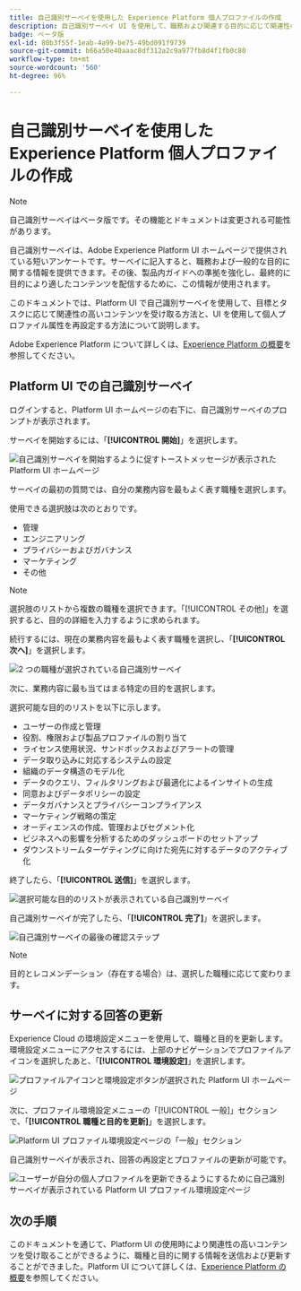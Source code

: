 ```yaml
---
title: 自己識別サーベイを使用した Experience Platform 個人プロファイルの作成
description: 自己識別サーベイ UI を使用して、職務および関連する目的に応じて関連性の高いコンテンツを受け取る方法を説明します。
badge: ベータ版
exl-id: 80b3f55f-1eab-4a99-be75-49bd091f9739
source-git-commit: b66a50e40aaac8df312a2c9a977fb8d4f1fb0c80
workflow-type: tm+mt
source-wordcount: '560'
ht-degree: 96%

---
```


# 自己識別サーベイを使用した Experience Platform 個人プロファイルの作成

>[!NOTE]
>
>自己識別サーベイはベータ版です。その機能とドキュメントは変更される可能性があります。

自己識別サーベイは、Adobe Experience Platform UI ホームページで提供されている短いアンケートです。サーベイに記入すると、職務および一般的な目的に関する情報を提供できます。その後、製品内ガイドへの準拠を強化し、最終的に目的により適したコンテンツを配信するために、この情報が使用されます。

このドキュメントでは、Platform UI で自己識別サーベイを使用して、目標とタスクに応じて関連性の高いコンテンツを受け取る方法と、UI を使用して個人プロファイル属性を再設定する方法について説明します。

Adobe Experience Platform について詳しくは、[Experience Platform の概要](home.md)を参照してください。

## Platform UI での自己識別サーベイ

ログインすると、Platform UI ホームページの右下に、自己識別サーベイのプロンプトが表示されます。

サーベイを開始するには、「**[!UICONTROL 開始]**」を選択します。

![自己識別サーベイを開始するように促すトーストメッセージが表示された Platform UI ホームページ](./images/survey/survey-prompt.png)

サーベイの最初の質問では、自分の業務内容を最もよく表す職種を選択します。

使用できる選択肢は次のとおりです。

* 管理
* エンジニアリング
* プライバシーおよびガバナンス
* マーケティング
* その他

>[!NOTE]
>
>選択肢のリストから複数の職種を選択できます。「[!UICONTROL その他]」を選択すると、目的の詳細を入力するように求められます。

続行するには、現在の業務内容を最もよく表す職種を選択し、「**[!UICONTROL 次へ]**」を選択します。

![2 つの職種が選択されている自己識別サーベイ](./images/survey/select-functions.png)

次に、業務内容に最も当てはまる特定の目的を選択します。

選択可能な目的のリストを以下に示します。

* ユーザーの作成と管理
* 役割、権限および製品プロファイルの割り当て
* ライセンス使用状況、サンドボックスおよびアラートの管理
* データ取り込みに対応するシステムの設定
* 組織のデータ構造のモデル化
* データのクエリ、フィルタリングおよび最適化によるインサイトの生成
* 同意およびデータポリシーの設定
* データガバナンスとプライバシーコンプライアンス
* マーケティング戦略の策定
* オーディエンスの作成、管理およびセグメント化
* ビジネスへの影響を分析するためのダッシュボードのセットアップ
* ダウンストリームターゲティングに向けた宛先に対するデータのアクティブ化

終了したら、「**[!UICONTROL 送信]**」を選択します。

![選択可能な目的のリストが表示されている自己識別サーベイ](./images/survey/select-objectives.png)

自己識別サーベイが完了したら、「**[!UICONTROL 完了]**」を選択します。

![自己識別サーベイの最後の確認ステップ](./images/survey/survey-complete.png)

>[!NOTE]
>
>目的とレコメンデーション（存在する場合）は、選択した職種に応じて変わります。

## サーベイに対する回答の更新

Experience Cloud の環境設定メニューを使用して、職種と目的を更新します。環境設定メニューにアクセスするには、上部のナビゲーションでプロファイルアイコンを選択したあと、「**[!UICONTROL 環境設定]**」を選択します。

![プロファイルアイコンと環境設定ボタンが選択された Platform UI ホームページ](./images/survey/preferences.png)

次に、プロファイル環境設定メニューの「[!UICONTROL 一般]」セクションで、「**[!UICONTROL 職種と目的を更新]**」を選択します。

![Platform UI プロファイル環境設定ページの「一般」セクション](./images/survey/update.png)

自己識別サーベイが表示され、回答の再設定とプロファイルの更新が可能です。

![ユーザーが自分の個人プロファイルを更新できるようにするために自己識別サーベイが表示されている Platform UI プロファイル環境設定ページ](./images/survey/new-survey.png)

## 次の手順

このドキュメントを通じて、Platform UI の使用時により関連性の高いコンテンツを受け取ることができるように、職種と目的に関する情報を送信および更新することができました。Platform UI について詳しくは、[Experience Platform の概要](home.md)を参照してください。

